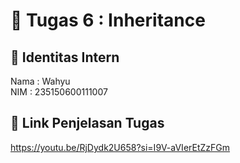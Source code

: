 # 📁 Tugas 6 : Inheritance

## 👤 Identitas Intern
Nama : Wahyu           
NIM  : 235150600111007

## 🔗 Link Penjelasan Tugas

https://youtu.be/RjDydk2U658?si=I9V-aVIerEtZzFGm

